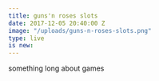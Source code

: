 ```yaml
---
title: guns'n roses slots
date: 2017-12-05 20:40:00 Z
image: "/uploads/guns-n-roses-slots.png"
type: live
is new: 
---
```


something long about games